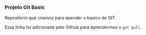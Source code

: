 ### Projeto Git Basic
Repositorio que criamos para apender o basico de GIT.

Essa linha foi adicionada pelo Github para aprendermos o `git pull`.
